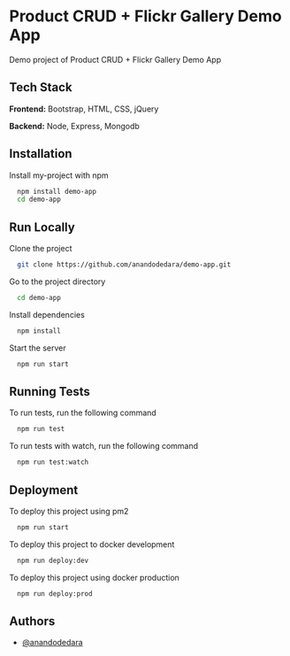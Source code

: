 
# Product CRUD + Flickr Gallery Demo App

Demo project of Product CRUD + Flickr Gallery Demo App


## Tech Stack

**Frontend:** Bootstrap, HTML, CSS, jQuery

**Backend:** Node, Express, Mongodb


## Installation

Install my-project with npm

```bash
  npm install demo-app
  cd demo-app
```
    
## Run Locally

Clone the project

```bash
  git clone https://github.com/anandodedara/demo-app.git
```

Go to the project directory

```bash
  cd demo-app
```

Install dependencies

```bash
  npm install
```

Start the server

```bash
  npm run start
```


## Running Tests

To run tests, run the following command

```bash
  npm run test
```

To run tests with watch, run the following command

```bash
  npm run test:watch
```


## Deployment

To deploy this project using pm2

```bash
  npm run start
```

To deploy this project to docker development

```bash
  npm run deploy:dev
```


To deploy this project using docker production

```bash
  npm run deploy:prod
```

## Authors

- [@anandodedara](https://www.github.com/anandodedara)

